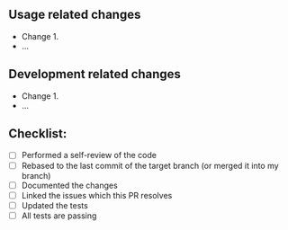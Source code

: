 ## Usage related changes

<!-- How the changes from this PR affect users. -->

- Change 1.
- ...

## Development related changes

<!-- How these changes affect the developers of this project - e.g. changes in testing or CI/CD. -->

- Change 1.
- ...

## Checklist:

- [ ] Performed a self-review of the code
- [ ] Rebased to the last commit of the target branch (or merged it into my branch)
- [ ] Documented the changes
- [ ] Linked the issues which this PR resolves
- [ ] Updated the tests
- [ ] All tests are passing
